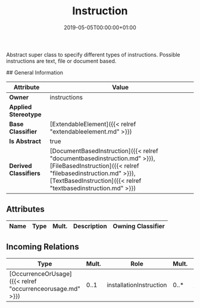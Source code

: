 ﻿---
title: Instruction
toc: false
type: specs
date: "2019-05-05T00:00:00+01:00"
draft: false
menu_name: vec120

# Prev/next pager order (if `docs_section_pager` enabled in `params.toml`)
weight: 
---
<html><body><p>Abstract super class to specify different types of instructions. Possible instructions are text, file or document based.  </p></body></html>
## General Information

| Attribute               | Value |
|-------------------------|-------|
| **Owner**               | instructions |
| **Applied Stereotype**  |   |
| **Base Classifier**     | [ExtendableElement]({{< relref "extendableelement.md" >}})<br/>  |
| **Is Abstract**         | true |
| **Derived Classifiers** | [DocumentBasedInstruction]({{< relref "documentbasedinstruction.md" >}}), [FileBasedInstruction]({{< relref "filebasedinstruction.md" >}}), [TextBasedInstruction]({{< relref "textbasedinstruction.md" >}}) |


## Attributes
|  Name  |  Type  |  Mult.  |  Description  |  Owning Classifier  |
|--------|--------|---------|---------------|--------------|

##  Incoming Relations
|    Type  |   Mult.  |   Role    |   Mult.   |   Description  |
|----------|----------|-----------|-----------|----------------|
| [OccurrenceOrUsage]({{< relref "occurrenceorusage.md" >}}) | 0..1 | installationInstruction | 0..* | Room to specify InstallationInstruction(s) for the OccurrenceOrUsage.   |

